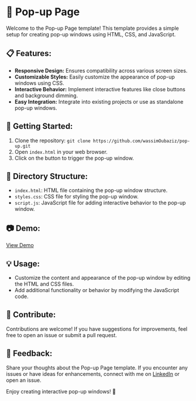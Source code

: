 # 🌟 Pop-up Page

Welcome to the Pop-up Page template! This template provides a simple setup for creating pop-up windows using HTML, CSS, and JavaScript.

## 📋 Features:

- **Responsive Design:** Ensures compatibility across various screen sizes.
- **Customizable Styles:** Easily customize the appearance of pop-up windows using CSS.
- **Interactive Behavior:** Implement interactive features like close buttons and background dimming.
- **Easy Integration:** Integrate into existing projects or use as standalone pop-up windows.

## 🚀 Getting Started:

1. Clone the repository: `git clone https://github.com/wassimOubaziz/pop-up.git`
2. Open `index.html` in your web browser.
3. Click on the button to trigger the pop-up window.

## 📂 Directory Structure:

- `index.html`: HTML file containing the pop-up window structure.
- `styles.css`: CSS file for styling the pop-up window.
- `script.js`: JavaScript file for adding interactive behavior to the pop-up window.

## 📷 Demo:

[View Demo](https://wassimoubaziz.github.io/pop-up/)

## 💡 Usage:

- Customize the content and appearance of the pop-up window by editing the HTML and CSS files.
- Add additional functionality or behavior by modifying the JavaScript code.

## 🤝 Contribute:

Contributions are welcome! If you have suggestions for improvements, feel free to open an issue or submit a pull request.

## 📣 Feedback:

Share your thoughts about the Pop-up Page template. If you encounter any issues or have ideas for enhancements, connect with me on [LinkedIn](https://www.linkedin.com/in/wassim-oubaziz/) or open an issue.

Enjoy creating interactive pop-up windows! 🎉
